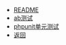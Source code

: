 
* [README](/person/测试运维/)
* [ab测试](/person/测试运维/ab.test)
* [phpunit单元测试](/person/测试运维/phpunit单元测试)
* [返回](/)